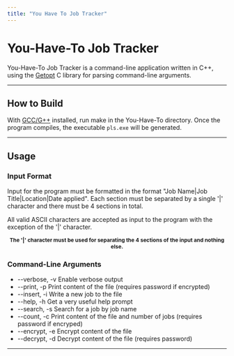 ```yaml
---
title: "You Have To Job Tracker"
---
```


# You-Have-To Job Tracker

You-Have-To Job Tracker is a command-line application written in C++, using the
[Getopt](https://en.wikipedia.org/wiki/Getopt "Getopt Wiki page") C library for
parsing command-line arguments.

---

## How to Build

With [GCC/G++](https://gcc.gnu.org/) installed, run make in the You-Have-To
directory.  Once the program compiles, the executable `pls.exe` will be
generated.

---

## Usage

### Input Format

Input for the program must be formatted in the format "Job Name|Job
Title|Location|Date applied".  Each section must be separated by a single '|'
character and there must be 4 sections in total.

All valid ASCII characters are accepted as input to the program with the
exception of the '|' character.  

<p style="text-align: center; font-weight: bold; font-size: 12px;">The '|' character must be used for separating the 4 sections of the input and
nothing else.</p>

### Command-Line Arguments

- --verbose, -v				Enable verbose output
- --print, -p				Print content of the file (requires password if encrypted)
- --insert, -i				Write a new job to the file
- --help, -h				Get a very useful help prompt
- --search, -s				Search for a job by job name
- --count, -c				Print content of the file and number of jobs (requires password if encryped)
- --encrypt, -e				Encrypt content of the file
- --decrypt, -d				Decrypt content of the file (requires password)

---
